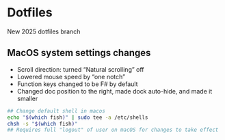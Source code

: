 # Dotfiles
New 2025 dotfiles branch


## MacOS system settings changes
- Scroll direction: turned “Natural scrolling” off
- Lowered mouse speed by “one notch”
- Function keys changed to be F# by default
- Changed doc position to the right, made dock auto-hide, and made it smaller

```bash
## Change default shell in macos
echo "$(which fish)" | sudo tee -a /etc/shells
chsh -s "$(which fish)"
## Requires full "logout" of user on macOS for changes to take effect
```